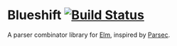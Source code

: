 Blueshift [![Build Status](https://travis-ci.org/blacktaxi/blueshift.svg)](https://travis-ci.org/blacktaxi/blueshift)
=========

A parser combinator library for [Elm](http://elm-lang.org/), inspired by [Parsec](https://hackage.haskell.org/package/parsec).
